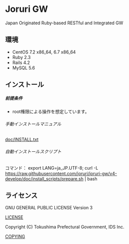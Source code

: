 Joruri GW
==========

Japan Originated Ruby-based RESTful and Integrated GW

## 環境
* CentOS 7.2 x86_64, 6.7 x86_64
* Ruby 2.3
* Rails 4.2
* MySQL 5.6

## インストール

##### 前提条件
* root権限による操作を想定しています。

###### 手動インストールマニュアル
[doc/INSTALL.txt](doc/INSTALL.txt)


###### 自動インストールスクリプト

コマンド：
    export LANG=ja_JP.UTF-8; curl -L https://raw.githubusercontent.com/joruri/joruri-gw/v4-develop/doc/install_scripts/prepare.sh | bash

## ライセンス

GNU GENERAL PUBLIC LICENSE Version 3

[LICENSE](LICENSE)

Copyright (C) Tokushima Prefectural Government, IDS Inc.

[COPYING](COPYING)
